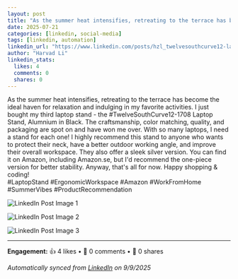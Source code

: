 ```yaml
---
layout: post
title: "As the summer heat intensifies, retreating to the terrace has become the ideal h"
date: 2025-07-21
categories: [linkedin, social-media]
tags: [linkedin, automation]
linkedin_url: "https://www.linkedin.com/posts/hzl_twelvesouthcurve12-laptopstand-ergonomicworkspace-activity-7352940417656467456-7Jt0?utm_source=social_share_send&utm_medium=member_desktop_web&rcm=ACoAABWNEOYBdb1mUVFywmMzK0UKcw_6cTpqScY"
author: "Harvad Li"
linkedin_stats:
  likes: 4
  comments: 0
  shares: 0
---
```


As the summer heat intensifies, retreating to the terrace has become the ideal haven for relaxation and indulging in my favorite activities. I just bought my third laptop stand - the #TwelveSouthCurve12-1708 Laptop Stand, Alumnium in Black. The craftsmanship, color matching, quality, and packaging are spot on and have won me over. With so many laptops, I need a stand for each one! I highly recommend this stand to anyone who wants to protect their neck, have a better outdoor working angle, and improve their overall workspace. They also offer a sleek silver version. You can find it on Amazon, including Amazon.se, but I'd recommend the one-piece version for better stability. Anyway, that's all for now. Happy shopping & coding!       
#LaptopStand #ErgonomicWorkspace #Amazon #WorkFromHome #SummerVibes #ProductRecommendation

![LinkedIn Post Image 1](https://media.licdn.com/dms/image/v2/D4D22AQEzheHwl5xSPg/feedshare-shrink_800/B4DZgpR2WRGkAk-/0/1753039205307?e=1760572800&v=beta&t=vCV013aeFWXMYrbDDPMNfqYvt-ttFEeED0Mav5lZuOs)

![LinkedIn Post Image 2](https://media.licdn.com/dms/image/v2/D4D22AQFJTPQ_5fhdhA/feedshare-shrink_160/B4DZgpR2XWHYAg-/0/1753039205451?e=1760572800&v=beta&t=4awGz2Xm0woZoTHl8NqDf8pR9d2iTRr-ABFtXAkMb6U)

![LinkedIn Post Image 3](https://media.licdn.com/dms/image/v2/D4D22AQEvuKWd4aYVcg/feedshare-shrink_1280/B4DZgpR2W.HYAk-/0/1753039205762?e=1760572800&v=beta&t=Pxk7C9I-YaNJKvxGvsigI-7W6VX0Lwly-5FmQAX0yYw)

---

**Engagement:** 👍 4 likes • 💬 0 comments • 🔄 0 shares

*Automatically synced from [LinkedIn](https://www.linkedin.com/posts/hzl_twelvesouthcurve12-laptopstand-ergonomicworkspace-activity-7352940417656467456-7Jt0?utm_source=social_share_send&utm_medium=member_desktop_web&rcm=ACoAABWNEOYBdb1mUVFywmMzK0UKcw_6cTpqScY) on 9/9/2025*
